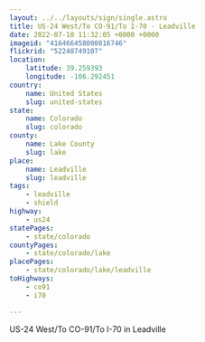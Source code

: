 ```yaml
---
layout: ../../layouts/sign/single.astro
title: US-24 West/To CO-91/To I-70 - Leadville
date: 2022-07-10 11:32:05 +0000 +0000
imageid: "416466458000816746"
flickrid: "52248749107"
location:
    latitude: 39.259393
    longitude: -106.292451
country:
    name: United States
    slug: united-states
state:
    name: Colorado
    slug: colorado
county:
    name: Lake County
    slug: lake
place:
    name: Leadville
    slug: leadville
tags:
    - leadville
    - shield
highway:
    - us24
statePages:
    - state/colorado
countyPages:
    - state/colorado/lake
placePages:
    - state/colorado/lake/leadville
toHighways:
    - co91
    - i70

---
```

US-24 West/To CO-91/To I-70 in Leadville